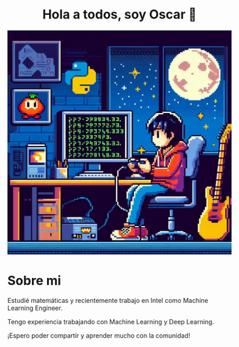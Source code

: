 <h1 align="center">Hola a todos, soy Oscar 👋</h1>

![imagen](imagen4.jpeg)

# Sobre mi

Estudié matemáticas y recientemente trabajo en Intel como Machine Learning Engineer.

Tengo experiencia trabajando con Machine Learning y Deep Learning.

¡Espero poder compartir y aprender mucho con la comunidad!